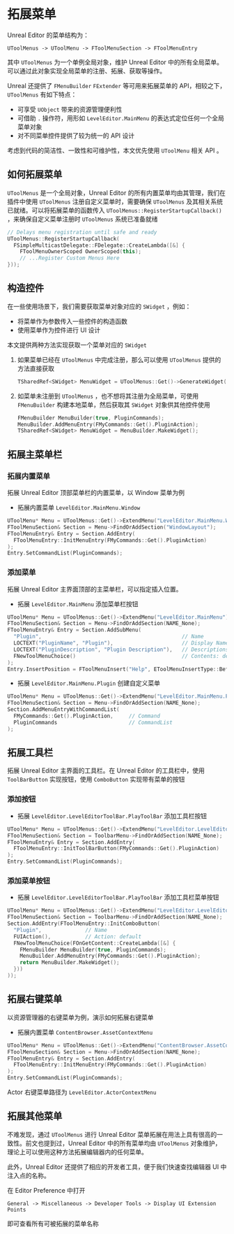 # 拓展菜单

Unreal Editor 的菜单结构为：

`UToolMenus -> UToolMenu -> FToolMenuSection -> FToolMenuEntry`

其中 `UToolMenus` 为一个单例全局对象，维护 Unreal Editor 中的所有全局菜单。可以通过此对象实现全局菜单的注册、拓展、获取等操作。

Unreal 还提供了 `FMenuBuilder` `FExtender` 等可用来拓展菜单的 API，相较之下，`UToolMenus` 有如下特点：

- 可享受 `UObject` 带来的资源管理便利性
- 可借助 `.` 操作符，用形如 `LevelEditor.MainMenu` 的表达式定位任何一个全局菜单对象
- 对不同菜单控件提供了较为统一的 API 设计

考虑到代码的简洁性、一致性和可维护性，本文优先使用 `UToolMenu` 相关 API 。

## 如何拓展菜单

`UToolMenus` 是一个全局对象，Unreal Editor 的所有内置菜单均由其管理，我们在插件中使用 `UToolMenus` 注册自定义菜单时，需要确保 `UToolMenus` 及其相关系统已就绪。可以将拓展菜单的函数传入 `UToolMenus::RegisterStartupCallback()` ，来确保自定义菜单注册时 `UToolMenus` 系统已准备就绪

```cpp
// Delays menu registration until safe and ready
UToolMenus::RegisterStartupCallback(
  FSimpleMulticastDelegate::FDelegate::CreateLambda([&] {
    FToolMenuOwnerScoped OwnerScoped(this);
    // ...Register Custom Menus Here
}));
```

## 构造控件

在一些使用场景下，我们需要获取菜单对象对应的 `SWidget` ，例如：

- 将菜单作为参数传入一些控件的构造函数
- 使用菜单作为控件进行 UI 设计

本文提供两种方法实现获取一个菜单对应的 `SWidget`

1. 如果菜单已经在 `UToolMenus` 中完成注册，那么可以使用 `UToolMenus` 提供的方法直接获取

   ```cpp
   TSharedRef<SWidget> MenuWidget = UToolMenus::Get()->GenerateWidget(Menu);
   ```

2. 如菜单未注册到 `UToolMenus` ，也不想将其注册为全局菜单，可使用 `FMenuBuilder` 构建本地菜单，然后获取其 `SWidget` 对象供其他控件使用
   ```cpp
   FMenuBuilder MenuBuilder(true, PluginCommands);
   MenuBuilder.AddMenuEntry(FMyCommands::Get().PluginAction);
   TSharedRef<SWidget> MenuWidget = MenuBuilder.MakeWidget();
   ```

## 拓展主菜单栏

### 拓展内置菜单

拓展 Unreal Editor 顶部菜单栏的内置菜单，以 Window 菜单为例

- 拓展内置菜单 `LevelEditor.MainMenu.Window`

```cpp
UToolMenu* Menu = UToolMenus::Get()->ExtendMenu("LevelEditor.MainMenu.Window");
FToolMenuSection& Section = Menu->FindOrAddSection("WindowLayout");
FToolMenuEntry& Entry = Section.AddEntry(
  FToolMenuEntry::InitMenuEntry(FMyCommands::Get().PluginAction)
);
Entry.SetCommandList(PluginCommands);
```

### 添加菜单

拓展 Unreal Editor 主界面顶部的主菜单栏，可以指定插入位置。

- 拓展 `LevelEditor.MainMenu` 添加菜单栏按钮

```cpp
UToolMenu* Menu = UToolMenus::Get()->ExtendMenu("LevelEditor.MainMenu");
FToolMenuSection& Section = Menu->FindOrAddSection(NAME_None);
FToolMenuEntry& Entry = Section.AddSubMenu(
  "Plugin",                                             // Name
  LOCTEXT("PluginName", "Plugin"),                      // Display Name
  LOCTEXT("PluginDescription", "Plugin Description"),   // Descriptions
  FNewToolMenuChoice()                                  // Contents: default
);
Entry.InsertPosition = FToolMenuInsert("Help", EToolMenuInsertType::Before);
```

- 拓展 `LevelEditor.MainMenu.Plugin` 创建自定义菜单

```cpp
UToolMenu* Menu = UToolMenus::Get()->ExtendMenu("LevelEditor.MainMenu.Plugin");
FToolMenuSection& Section = Menu->FindOrAddSection(NAME_None);
Section.AddMenuEntryWithCommandList(
  FMyCommands::Get().PluginAction,     // Command
  PluginCommands                       // CommandList
);
```

## 拓展工具栏

拓展 Unreal Editor 主界面的工具栏。在 Unreal Editor 的工具栏中，使用 `ToolBarButton` 实现按钮，使用 `ComboButton` 实现带有菜单的按钮

### 添加按钮

- 拓展 `LevelEditor.LevelEditorToolBar.PlayToolBar` 添加工具栏按钮

```cpp
UToolMenu* Menu = UToolMenus::Get()->ExtendMenu("LevelEditor.LevelEditorToolBar.PlayToolBar");
FToolMenuSection& Section = ToolbarMenu->FindOrAddSection(NAME_None);
FToolMenuEntry& Entry = Section.AddEntry(
  FToolMenuEntry::InitToolBarButton(FMyCommands::Get().PluginAction)
);
Entry.SetCommandList(PluginCommands);
```

### 添加菜单按钮

- 拓展 `LevelEditor.LevelEditorToolBar.PlayToolBar` 添加工具栏菜单按钮

```cpp
UToolMenu* Menu = UToolMenus::Get()->ExtendMenu("LevelEditor.LevelEditorToolBar.PlayToolBar");
FToolMenuSection& Section = ToolbarMenu->FindOrAddSection(NAME_None);
Section.AddEntry(FToolMenuEntry::InitComboButton(
  "Plugin",              // Name
  FUIAction(),           // Action: default
  FNewToolMenuChoice(FOnGetContent::CreateLambda([&] {
    FMenuBuilder MenuBuilder(true, PluginCommands);
    MenuBuilder.AddMenuEntry(FMyCommands::Get().PluginAction);
    return MenuBuilder.MakeWidget();
  }))
));
```

## 拓展右键菜单

以资源管理器的右键菜单为例，演示如何拓展右键菜单

- 拓展内置菜单 `ContentBrowser.AssetContextMenu`

```cpp
UToolMenu* Menu = UToolMenus::Get()->ExtendMenu("ContentBrowser.AssetContextMenu");
FToolMenuSection& Section = Menu->FindOrAddSection(NAME_None);
FToolMenuEntry& Entry = Section.AddEntry(
  FToolMenuEntry::InitMenuEntry(FMyCommands::Get().PluginAction)
);
Entry.SetCommandList(PluginCommands);
```

Actor 右键菜单路径为 `LevelEditor.ActorContextMenu`

## 拓展其他菜单

不难发现，通过 `UToolMenus` 进行 Unreal Editor 菜单拓展在用法上具有很高的一致性。前文也提到过，Unreal Editor 中的所有菜单均由 `UToolMenus` 对象维护，理论上可以使用这种方法拓展编辑器内的任何菜单。

此外，Unreal Editor 还提供了相应的开发者工具，便于我们快速查找编辑器 UI 中注入点的名称。

在 Editor Preference 中打开

`General -> Miscellaneous -> Developer Tools -> Display UI Extension Points`

即可查看所有可被拓展的菜单名称
